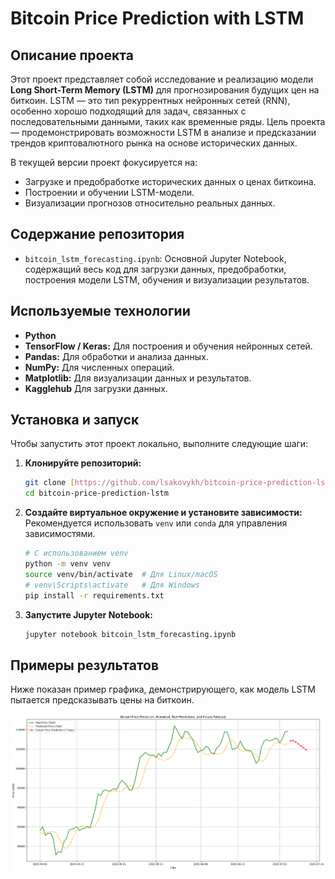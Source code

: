 # Bitcoin Price Prediction with LSTM

## Описание проекта

Этот проект представляет собой исследование и реализацию модели **Long Short-Term Memory (LSTM)** для прогнозирования будущих цен на биткоин. LSTM — это тип рекуррентных нейронных сетей (RNN), особенно хорошо подходящий для задач, связанных с последовательными данными, таких как временные ряды. Цель проекта — продемонстрировать возможности LSTM в анализе и предсказании трендов криптовалютного рынка на основе исторических данных.

В текущей версии проект фокусируется на:
* Загрузке и предобработке исторических данных о ценах биткоина.
* Построении и обучении LSTM-модели.
* Визуализации прогнозов относительно реальных данных.

## Содержание репозитория

* `bitcoin_lstm_forecasting.ipynb`: Основной Jupyter Notebook, содержащий весь код для загрузки данных, предобработки, построения модели LSTM, обучения и визуализации результатов.

## Используемые технологии

* **Python**
* **TensorFlow / Keras:** Для построения и обучения нейронных сетей.
* **Pandas:** Для обработки и анализа данных.
* **NumPy:** Для численных операций.
* **Matplotlib:** Для визуализации данных и результатов.
* **Kagglehub** Для загрузки данных.

## Установка и запуск

Чтобы запустить этот проект локально, выполните следующие шаги:

1.  **Клонируйте репозиторий:**
    ```bash
    git clone [https://github.com/lsakovykh/bitcoin-price-prediction-lstm.git](https://github.com/lsakovykh/bitcoin-price-prediction-lstm.git)
    cd bitcoin-price-prediction-lstm
    ```
    
2.  **Создайте виртуальное окружение и установите зависимости:**
    Рекомендуется использовать `venv` или `conda` для управления зависимостями.
    ```bash
    # С использованием venv
    python -m venv venv
    source venv/bin/activate  # Для Linux/macOS
    # venv\Scripts\activate   # Для Windows
    pip install -r requirements.txt
    ```

3.  **Запустите Jupyter Notebook:**
    ```bash
    jupyter notebook bitcoin_lstm_forecasting.ipynb
    ```

## Примеры результатов

Ниже показан пример графика, демонстрирующего, как модель LSTM пытается предсказывать цены на биткоин.

![Пример прогноза LSTM](images/bitcoin_price_prediction.png)